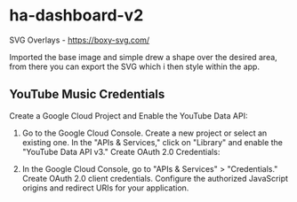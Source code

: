# ha-dashboard-v2

SVG Overlays - https://boxy-svg.com/

Imported the base image and simple drew a shape over the desired area, from there you can export the SVG which i then style within the app.

## YouTube Music Credentials

Create a Google Cloud Project and Enable the YouTube Data API:

1. Go to the Google Cloud Console.
   Create a new project or select an existing one.
   In the "APIs & Services," click on "Library" and enable the "YouTube Data API v3."
   Create OAuth 2.0 Credentials:

2. In the Google Cloud Console, go to "APIs & Services" > "Credentials."
   Create OAuth 2.0 client credentials.
   Configure the authorized JavaScript origins and redirect URIs for your application.
